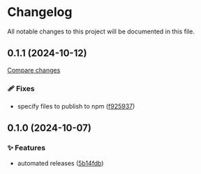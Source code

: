 <!-- header -->
# Changelog

All notable changes to this project will be documented in this file.

<!-- version:0.1.1 -->
## 0.1.1 (2024-10-12)

[Compare changes](https://github.com/Wroud/foundation/compare/cc-bump-v0.1.0...cc-bump-v0.1.1)

<!-- changelog -->
### 🩹 Fixes

- specify files to publish to npm ([f925937](https://github.com/Wroud/foundation/commit/f925937))

<!-- version:0.1.0 -->
## 0.1.0 (2024-10-07)

<!-- changelog -->
### ✨ Features

- automated releases ([5b14fdb](https://github.com/Wroud/foundation/commit/5b14fdb))

